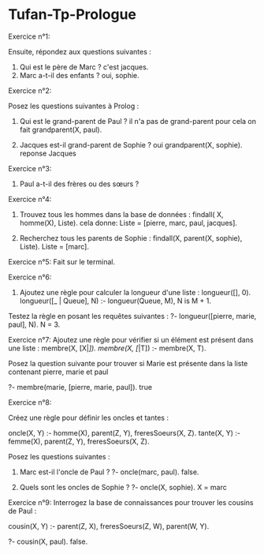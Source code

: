# Tufan-Tp-Prologue

Exercice n°1:

Ensuite, répondez aux questions suivantes :
1.	Qui est le père de Marc ?
    c'est jacques.
2.	Marc a-t-il des enfants ?
    oui, sophie.


Exercice n°2:

Posez les questions suivantes à Prolog :
1.	Qui est le grand-parent de Paul ?
    il n'a pas de grand-parent
  	pour cela on fait grandparent(X, paul).

3.	Jacques est-il grand-parent de Sophie ?
       oui
  	    grandparent(X, sophie).
  	    reponse Jacques

   Exercice n°3:

1.	Paul a-t-il des frères ou des sœurs ?

   Exercice n°4:
   1.	Trouvez tous les hommes dans la base de données :
          findall( X, homme(X), Liste).
     	cela donne:
     	Liste = [pierre, marc, paul, jacques].
     	

3.	Recherchez tous les parents de Sophie :
    findall(X, parent(X, sophie), Liste).
Liste = [marc].

   Exercice n°5:
   Fait sur le terminal.
  
   Exercice n°6:
   1.	Ajoutez une règle pour calculer la longueur d'une liste :
        longueur([], 0).
        longueur([_ | Queue], N) :- longueur(Queue, M), N is M + 1.

   Testez la règle en posant les requêtes suivantes :
   ?- longueur([pierre, marie, paul], N).
    N = 3.


  Exercice n°7:
  Ajoutez une règle pour vérifier si un élément est présent dans une liste :
  membre(X, [X|_]).
  membre(X, [_|T]) :- membre(X, T).

  Posez la question suivante pour trouver si Marie est présente dans la liste contenant pierre, marie et paul

  ?- membre(marie, [pierre, marie, paul]).
  true
  
  Exercice n°8:

  Créez une règle pour définir les oncles et tantes :

  oncle(X, Y) :- homme(X), parent(Z, Y), freresSoeurs(X, Z).
  tante(X, Y) :- femme(X), parent(Z, Y), freresSoeurs(X, Z).

  Posez les questions suivantes :
  1.	Marc est-il l'oncle de Paul ?
        ?- oncle(marc, paul).
        false.

  3.	Quels sont les oncles de Sophie ?
        ?- oncle(X, sophie).
        X = marc 

  Exercice n°9:
  Interrogez la base de connaissances pour trouver les cousins de Paul :

  cousin(X, Y) :- parent(Z, X), freresSoeurs(Z, W), parent(W, Y).

  ?- cousin(X, paul).
  false.
  



